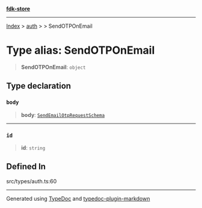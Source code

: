 [**fdk-store**](../../../README.md)
***

[Index](../../../API.md) > [auth](../../README.md) > [<internal>](../README.md) > SendOTPOnEmail

# Type alias: SendOTPOnEmail

> **SendOTPOnEmail**: `object`

## Type declaration

### `body`

> **body**: [`SendEmailOtpRequestSchema`](type-alias.SendEmailOtpRequestSchema.md)

***

### `id`

> **id**: `string`

## Defined In

src/types/auth.ts:60

***
Generated using [TypeDoc](https://typedoc.org/) and [typedoc-plugin-markdown](https://www.npmjs.com/package/typedoc-plugin-markdown)
